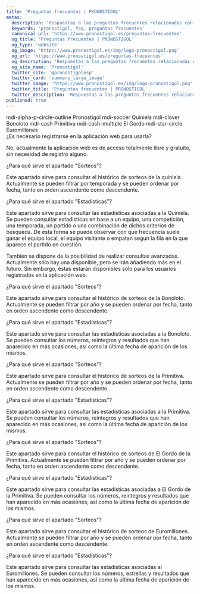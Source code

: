 ```yaml
---
title: 'Preguntas frecuentes | PRONOSTIGOL'
metas: 
  description: 'Respuestas a las preguntas frecuentes relacionadas con el funcionamiento de Pronostigol.'
  keywords: 'pronostigol, faq, preguntas frecuentes'
  canonical_url: 'https://www.pronostigol.es/preguntas-frecuentes'
  og_title: 'Preguntas frecuentes | PRONOSTIGOL'
  og_type: 'website'
  og_image: 'https://www.pronostigol.es/img/logo-pronostigol.png'
  og_url: 'https://www.pronostigol.es/preguntas-frecuentes'
  og_description: 'Respuestas a las preguntas frecuentes relacionadas con el funcionamiento de Pronostigol.'
  og_site_name: 'Pronostigol'
  twitter_site: '@pronostigolesp'
  twitter_card: 'summary_large_image'
  twitter_image: 'https://www.pronostigol.es/img/logo-pronostigol.png'
  twitter_title: 'Preguntas frecuentes | PRONOSTIGOL'
  twitter_description: 'Respuestas a las preguntas frecuentes relacionadas con el funcionamiento de Pronostigol.'
published: true
---
```


<v-card>
  <v-tabs vertical>
    <v-tab left>
      <v-icon left color="primary">
        mdi-alpha-p-circle-outline
      </v-icon>
      Pronostigol
    </v-tab>
    <v-tab left>
      <v-icon left color="primary">
        mdi-soccer
      </v-icon>
      Quiniela
    </v-tab>
    <v-tab>
      <v-icon left color="black">
        mdi-clover
      </v-icon>
      Bonoloto
    </v-tab>
    <v-tab>
      <v-icon left color="green darken-2">
        mdi-cash
      </v-icon>
      Primitiva
    </v-tab>
    <v-tab>
      <v-icon left color="red darken-2">
        mdi-cash-multiple
      </v-icon>
      El Gordo
    </v-tab>
    <v-tab>
      <v-icon left color="purple darken-4">
        mdi-star-circle
      </v-icon>
      Euromillones
    </v-tab>
    <v-tab-item>
      <v-card flat>
        <v-card-text>
          <div class="text-h3 primary--text">
            ¿Es necesario registrarse en la aplicación web para usarla?
          </div>
          <v-divider class="mt-3" color="#1976D2"></v-divider>
          <p class="mt-3">
            No, actualmente la aplicación web es de acceso totalmente libre y gratuito, sin necesidad de registro alguno.
          </p>
        </v-card-text>
      </v-card>
    </v-tab-item>
    <v-tab-item>
      <v-card flat>
        <v-card-text>
          <div class="text-h3 primary--text">
            ¿Para qué sirve el apartado "Sorteos"?
          </div>
          <v-divider class="mt-3" color="#1976D2"></v-divider>
          <p class="mt-3">
            Este apartado sirve para consultar el histórico de <nuxt-link to="/quiniela/tickets" title="Histórico de sorteos de la Quiniela">sorteos</nuxt-link> de la quiniela. Actualmente se pueden filtrar por temporada y se pueden ordenar por fecha, tanto en orden ascendente como descendente.
          </p>
          <div class="text-h3 primary--text">
            ¿Para qué sirve el apartado "Estadísticas"?
          </div>
          <v-divider class="mt-3" color="#1976D2"></v-divider>
          <p class="mt-3">
            Este apartado sirve para consultar las <nuxt-link to="/quiniela/estadisticas" title="Estadísticas de la Quiniela">estadísticas</nuxt-link> asociadas a la Quiniela. Se pueden consultar estadísticas en base a un equipo, una competición, una temporada, un partido o una combinación de dichos criterios de búsqueda. De esta forma se puede observar con qué frecuencia suele ganar el equipo local, el equipo visitante o empatan segun la fila en la que aparece el partido en cuestión.
          </p>
          <p>
            También se dispone de la posibilidad de realizar consultas avanzadas. Actualmente sólo hay una disponible, pero se irán añadiendo más en el futuro. Sin embargo, éstas estarán disponibles sólo para los usuarios registrados en la aplicación web.
          </p>
        </v-card-text>
      </v-card>
    </v-tab-item>
    <v-tab-item>
      <v-card flat>
        <v-card-text>
          <div class="text-h3 black--text">
            ¿Para qué sirve el apartado "Sorteos"?
          </div>
          <v-divider class="mt-3" color="black"></v-divider>
          <p class="mt-3">
            Este apartado sirve para consultar el histórico de <nuxt-link to="/bonoloto/tickets" title="Histórico de sorteos de la Bonoloto">sorteos</nuxt-link> de la Bonoloto. Actualmente se pueden filtrar por año y se pueden ordenar por fecha, tanto en orden ascendente como descendente.
          </p>
          <div class="text-h3 black--text">
            ¿Para qué sirve el apartado "Estadísticas"?
          </div>
          <v-divider class="mt-3" color="black"></v-divider>
          <p class="mt-3">
            Este apartado sirve para consultar las <nuxt-link to="/bonoloto/estadisticas" title="Estadísticas de la Bonoloto">estadísticas</nuxt-link> asociadas a la Bonoloto. Se pueden consultar los números, reintegros y resultados que han aparecido en más ocasiones, así como la última fecha de aparición de los mismos.
          </p>
        </v-card-text>
      </v-card>
    </v-tab-item>
    <v-tab-item>
      <v-card flat>
        <v-card-text>
          <div class="text-h3 green--text text--darken-2">
            ¿Para qué sirve el apartado "Sorteos"?
          </div>
          <v-divider class="mt-3" color="#388E3C"></v-divider>
          <p class="mt-3">
            Este apartado sirve para consultar el histórico de <nuxt-link to="/primitiva/tickets" title="Histórico de sorteos de la Primitiva">sorteos</nuxt-link> de la Primitiva. Actualmente se pueden filtrar por año y se pueden ordenar por fecha, tanto en orden ascendente como descendente.
          </p>
          <div class="text-h3 green--text text--darken-2">
            ¿Para qué sirve el apartado "Estadísticas"?
          </div>
          <v-divider class="mt-3" color="#388E3C"></v-divider>
          <p class="mt-3">
            Este apartado sirve para consultar las <nuxt-link to="/primitiva/estadisticas" title="Estadísticas de la Primitiva">estadísticas</nuxt-link> asociadas a la Primitiva. Se pueden consultar los números, reintegros y resultados que han aparecido en más ocasiones, así como la última fecha de aparición de los mismos.
          </p>
        </v-card-text>
      </v-card>
    </v-tab-item>
    <v-tab-item>
      <v-card flat>
        <v-card-text>
          <div class="text-h3 red--text text--darken-2">
            ¿Para qué sirve el apartado "Sorteos"?
          </div>
          <v-divider class="mt-3" color="#D32F2F"></v-divider>
          <p class="mt-3">
            Este apartado sirve para consultar el histórico de <nuxt-link to="/gordo/tickets" title="Histórico de sorteos de El Gordo de la Primitiva">sorteos</nuxt-link> de El Gordo de la Primitiva. Actualmente se pueden filtrar por año y se pueden ordenar por fecha, tanto en orden ascendente como descendente.
          </p>
          <div class="text-h3 red--text text--darken-2">
            ¿Para qué sirve el apartado "Estadísticas"?
          </div>
          <v-divider class="mt-3" color="#D32F2F"></v-divider>
          <p class="mt-3">
            Este apartado sirve para consultar las <nuxt-link to="/gordo/estadisticas" title="Estadísticas de El Gordo de la Primitiva">estadísticas</nuxt-link> asociadas a El Gordo de la Primitiva. Se pueden consultar los números, reintegros y resultados que han aparecido en más ocasiones, así como la última fecha de aparición de los mismos.
          </p>
        </v-card-text>
      </v-card>
    </v-tab-item>
    <v-tab-item>
      <v-card flat>
        <v-card-text>
          <div class="text-h3 purple--text text--darken-4">
            ¿Para qué sirve el apartado "Sorteos"?
          </div>
          <v-divider class="mt-3" color="#4a148c"></v-divider>
          <p class="mt-3">
            Este apartado sirve para consultar el histórico de <nuxt-link to="/euromillones/tickets" title="Histórico de sorteos de Euromillones">sorteos</nuxt-link> de Euromillones. Actualmente se pueden filtrar por año y se pueden ordenar por fecha, tanto en orden ascendente como descendente.
          </p>
          <div class="text-h3 purple--text text--darken-4">
            ¿Para qué sirve el apartado "Estadísticas"?
          </div>
          <v-divider class="mt-3" color="#4a148c"></v-divider>
          <p class="mt-3">
            Este apartado sirve para consultar las <nuxt-link to="/euromillones/estadisticas" title="Estadísticas de Euromillones">estadísticas</nuxt-link> asociadas al Euromillones. Se pueden consultar los números, estrellas y resultados que han aparecido en más ocasiones, así como la última fecha de aparición de los mismos.
          </p>
        </v-card-text>
      </v-card>
    </v-tab-item>
  </v-tabs>
</v-card>
